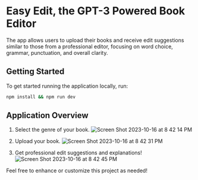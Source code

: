 # Easy Edit, the GPT-3 Powered Book Editor
The app allows users to upload their books and receive edit suggestions similar to those from a professional editor,
focusing on word choice, grammar, punctuation, and overall clarity.
 
## Getting Started
To get started running the application locally, run:

```bash
npm install && npm run dev
```

## Application Overview

1) Select the genre of your book.
![Screen Shot 2023-10-16 at 8 42 14 PM](https://github.com/leylamemiguven/easy-edit/assets/55370017/e5ea5595-cc3c-48ec-ad94-697e4faf9e19)

2) Upload your book.
![Screen Shot 2023-10-16 at 8 42 31 PM](https://github.com/leylamemiguven/easy-edit/assets/55370017/6b071655-8d53-4c11-8df7-69523eb99587)

3) Get professional edit suggestions and explanations!
![Screen Shot 2023-10-16 at 8 42 45 PM](https://github.com/leylamemiguven/easy-edit/assets/55370017/5c592efe-00df-45a7-90fb-dd684df50394)

Feel free to enhance or customize this project as needed!
